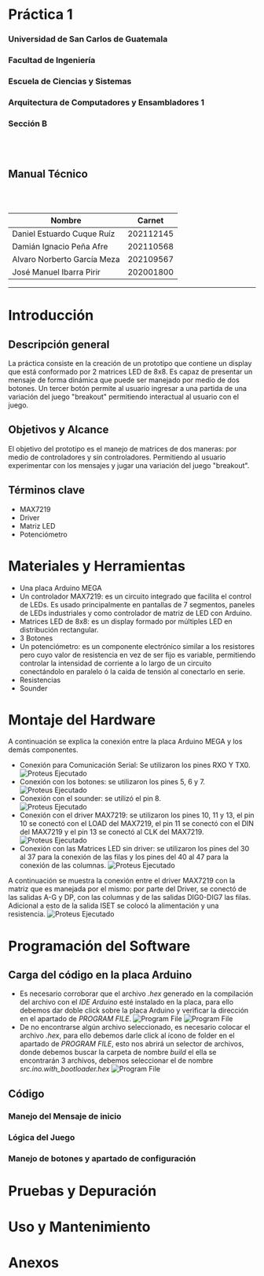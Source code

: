 # **Práctica 1**
### Universidad de San Carlos de Guatemala
### Facultad de Ingeniería
### Escuela de Ciencias y Sistemas
### Arquitectura de Computadores y Ensambladores 1
### Sección B
<br></br>

## **Manual Técnico**
<br></br>

| Nombre | Carnet | 
| --- | --- |
| Daniel Estuardo Cuque Ruíz | 202112145 |
| Damián Ignacio Peña Afre | 202110568 |
| Alvaro Norberto García Meza | 202109567 |
| José Manuel Ibarra Pirir | 202001800 |
----
# **Introducción**
## Descripción general
La práctica consiste en la creación de un prototipo que contiene un display que está conformado por 2 matrices LED de 8x8. Es capaz de presentar un mensaje de forma dinámica que puede ser manejado por medio de dos botones. Un tercer botón permite al usuario ingresar a una partida de una variación del juego "breakout" permitiendo interactual al usuario con el juego. 
## Objetivos y Alcance
El objetivo del prototipo es el manejo de matrices de dos maneras: por medio de controladores y sin controladores. Permitiendo al usuario experimentar con los mensajes y jugar una variación del juego "breakout". 
## Términos clave
- MAX7219
- Driver
- Matriz LED
- Potenciómetro
# **Materiales y Herramientas**
- Una placa Arduino MEGA
- Un controlador MAX7219: es un circuito integrado que facilita el control de LEDs. Es usado principalmente en pantallas de 7 segmentos, paneles de LEDs industriales y como controlador de matriz de LED con Arduino.
- Matrices LED de 8x8: es un display formado por múltiples LED en distribución rectangular.
- 3 Botones
- Un potenciómetro: es un componente electrónico similar a los resistores pero cuyo valor de resistencia en vez de ser fijo es variable, permitiendo controlar la intensidad de corriente a lo largo de un circuito conectándolo en paralelo ó la caida de tensión al conectarlo en serie.
- Resistencias
- Sounder
# **Montaje del Hardware**
A continuación se explica la conexión entre la placa Arduino MEGA y los demás componentes.
- Conexión para Comunicación Serial: Se utilizaron los pines RXO Y TX0. 
![Proteus Ejecutado](images\tecnico\instalacion1.jpg)
- Conexión con los botones: se utilizaron los pines 5, 6 y 7.
![Proteus Ejecutado](images\tecnico\instalacion2.jpg)
- Conexión con el sounder: se utilizó el pin 8. <br>
![Proteus Ejecutado](images\tecnico\instalacion3.jpg)
- Conexión con el driver MAX7219: se utilizaron los pines 10, 11 y 13, el pin 10 se conectó con el LOAD del MAX7219, el pin 11 se conectó con el DIN del MAX7219 y el pin 13 se conectó al CLK del MAX7219.
![Proteus Ejecutado](images\tecnico\instalacion4.jpg)
- Conexión con las Matrices LED sin driver: se utilizaron los pines del 30 al 37 para la conexión de las filas y los pines del 40 al 47 para la conexión de las columnas.
![Proteus Ejecutado](images\tecnico\instalacion5.jpg)

A continuación se muestra la conexión entre el driver MAX7219 con la matriz que es manejada por el mismo:
por parte del Driver, se conectó de las salidas A-G y DP, con las columnas y de las salidas DIG0-DIG7 las filas. Adicional a esto de la salida ISET se colocó la alimentación y una resistencia. 
![Proteus Ejecutado](images\tecnico\instalacion6.jpg)
# **Programación del Software**
## Carga del código en la placa Arduino
- Es necesario corroborar que el archivo *.hex* generado en la compilación del archivo con el *IDE Arduino* esté instalado en la placa, para ello debemos dar doble click sobre la placa Arduino y verificar la dirección en el apartado de *PROGRAM FILE*. 
![Program File](images\usuario\instrucciones2.jpg)
![Program File](images\usuario\instrucciones3.jpg)
- De no encontrarse algún archivo seleccionado, es necesario colocar el archivo *.hex*, para ello debemos darle click al ícono de folder en el apartado de *PROGRAM FILE*, esto nos abrirá un selector de archivos, donde debemos buscar la carpeta de nombre *build* el ella se encontrarán 3 archivos, debemos seleccionar el de nombre *src.ino.with_bootloader.hex*
![Program File](images\usuario\instrucciones4.jpg)
## Código
### Manejo del Mensaje de inicio
### Lógica del Juego
### Manejo de botones y apartado de configuración
# **Pruebas y Depuración**
# **Uso y Mantenimiento**
# **Anexos**